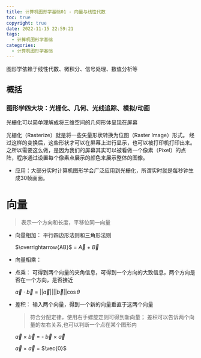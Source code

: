 ```yaml
---
title: 计算机图形学基础01 - 向量与线性代数
toc: true
copyright: true
date: 2022-11-15 22:59:21
tags:
  - 计算机图形学基础
categories:
  - 计算机图形学基础    
---
```


图形学依赖于线性代数、微积分、信号处理、数值分析等

<!-- more -->

## 概括
### 图形学四大块：光栅化、几何、光线追踪、模拟/动画

光栅化可以简单理解成将三维空间的几何形体呈现在屏幕

光栅化（Rasterize）就是将一些矢量形状转换为位图（Raster Image）形式。 经过这样的变换后，这些形状才可以在屏幕上进行显示，也可以被打印机打印出来。 之所以需要这么做，是因为我们的屏幕其实可以被看做一个像素（Pixel）的点阵，程序通过设置每个像素点展示的颜色来展示整体的图像。

* 应用：大部分实时计算机图形学会广泛应用到光栅化，所谓实时就是每秒钟生成30帧画面。

# 向量
> 表示一个方向和长度，平移位同一向量

* 向量相加： 平行四边形法则和三角形法则

  $\overrightarrow{AB}$ = $\vec{A}$ + $\vec{B}$

* 向量相乘：

- 点乘： 可得到两个向量的夹角信息，可得到一个方向的大致信息，两个方向是否在一个方向，是否接近

  $\vec{a}$ $\cdot$ $\vec{b}$ = ||$\vec{a}$||||$\vec{b}$||$\cos\theta$ 

- 差积： 输入两个向量，得到一个新的向量垂直于这两个向量
  > 符合分配定律，使用右手螺旋定则可得到新向量；
  > 差积可以告诉两个向量的左右关系,也可以判断一个点在某个图形内

  $\vec{a}$ $\times$ $\vec{b}$ = - $\vec{b}$ $\times$ $\vec{a}$

  $\vec{a}$ $\times$ $\vec{a}$ = $\vec{0}$










